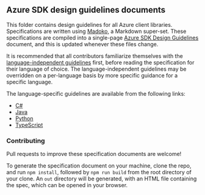 ## Azure SDK design guidelines documents

This folder contains design guidelines for all Azure client libraries. Specifications are written using [Madoko](http://madoko.org), a Markdown super-set. These specifications are compiled into a single-page [Azure SDK Design Guidelines](https://github.com/Azure/azure-sdk/tree/master/docs/design) document, and this is updated whenever these files change.

It is recommended that all contributors familiarize themselves with the [language-independent guidelines](https://github.com/Azure/azure-sdk/tree/master/docs/design) first, before reading the specification for their language of choice. The language-independent guidelines may be overridden on a per-language basis by more specific guidance for a specific language. 

The language-specific guidelines are available from the following links:

- [C#](https://azuresdkspecs.z5.web.core.windows.net/DesignGuidelines.html#sec-c-specific-guidelines)
- [Java](https://azuresdkspecs.z5.web.core.windows.net/DesignGuidelines.html#sec-java-specific-guidelines)
- [Python](https://azuresdkspecs.z5.web.core.windows.net/DesignGuidelines.html#sec-python-specific-guidelines)
- [TypeScript](https://azuresdkspecs.z5.web.core.windows.net/DesignGuidelines.html#sec-javascript-specific-guidelines)

### Contributing
Pull requests to improve these specification documents are welcome!

To generate the specification document on your machine, clone the repo, and run `npm install`, followed by `npm run build` from the root directory of your clone. An `out` directory will be generated, with an HTML file containing the spec, which can be opened in your browser.
